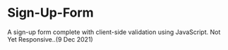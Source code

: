 # Sign-Up-Form
A sign-up form complete with client-side validation using JavaScript. 
Not Yet Responsive..(9 Dec 2021)
